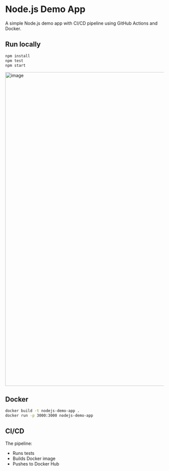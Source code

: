 # Node.js Demo App

A simple Node.js demo app with CI/CD pipeline using GitHub Actions and Docker.

## Run locally

```bash
npm install
npm test
npm start
```


<img width="1916" height="998" alt="image" src="https://github.com/user-attachments/assets/21c32851-c326-46a8-9b41-22dad45a2202" />


## Docker

```bash
docker build -t nodejs-demo-app .
docker run -p 3000:3000 nodejs-demo-app
```





## CI/CD

The pipeline:
- Runs tests
- Builds Docker image
- Pushes to Docker Hub


